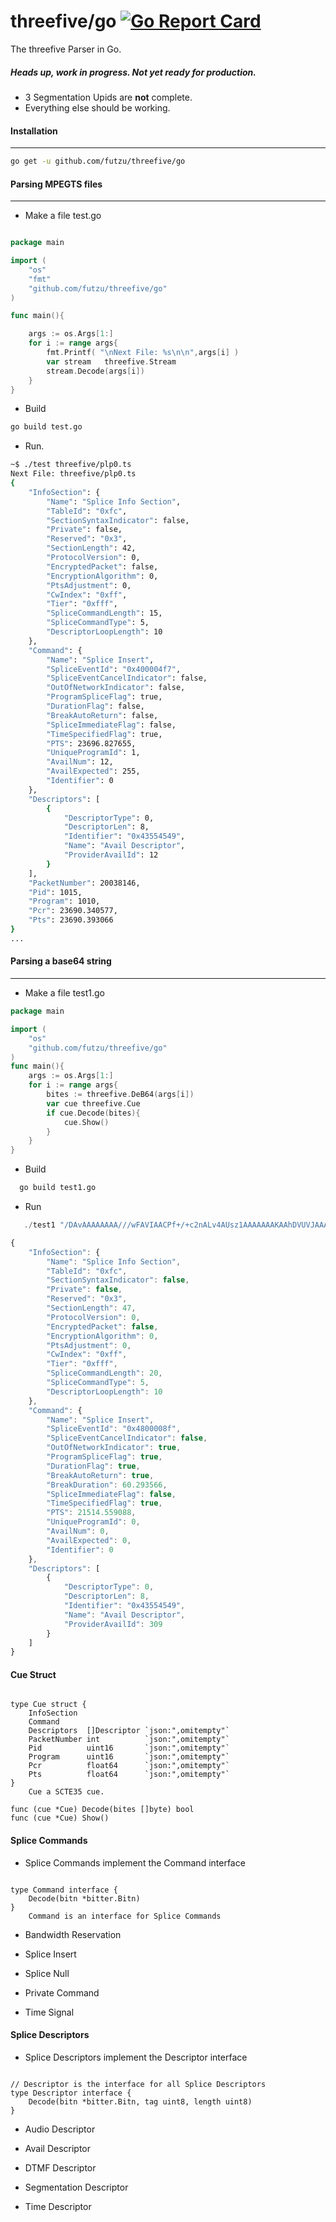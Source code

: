 # threefive/go	 [![Go Report Card](https://goreportcard.com/badge/github.com/FUTZU/threefive)](https://goreportcard.com/report/github.com/FUTZU/threefive)
		
The threefive Parser in Go.

##### Heads up, work in progress. Not yet ready for production.

*  3 Segmentation Upids are __not__ complete. 
*  Everything else should be working. 

#### Installation
---
```sh
go get -u github.com/futzu/threefive/go
```

#### Parsing MPEGTS files 
---

* Make a file test.go

```go

package main

import (
	"os"
	"fmt"
	"github.com/futzu/threefive/go"
)

func main(){

	args := os.Args[1:]
	for i := range args{
		fmt.Printf( "\nNext File: %s\n\n",args[i] )
		var stream   threefive.Stream
		stream.Decode(args[i])
	}
}     
```
*  Build
```sh 
go build test.go
```
*  Run.
```sh	
~$ ./test threefive/plp0.ts
Next File: threefive/plp0.ts
{
    "InfoSection": {
        "Name": "Splice Info Section",
        "TableId": "0xfc",
        "SectionSyntaxIndicator": false,
        "Private": false,
        "Reserved": "0x3",
        "SectionLength": 42,
        "ProtocolVersion": 0,
        "EncryptedPacket": false,
        "EncryptionAlgorithm": 0,
        "PtsAdjustment": 0,
        "CwIndex": "0xff",
        "Tier": "0xfff",
        "SpliceCommandLength": 15,
        "SpliceCommandType": 5,
        "DescriptorLoopLength": 10
    },
    "Command": {
        "Name": "Splice Insert",
        "SpliceEventId": "0x400004f7",
        "SpliceEventCancelIndicator": false,
        "OutOfNetworkIndicator": false,
        "ProgramSpliceFlag": true,
        "DurationFlag": false,
        "BreakAutoReturn": false,
        "SpliceImmediateFlag": false,
        "TimeSpecifiedFlag": true,
        "PTS": 23696.827655,
        "UniqueProgramId": 1,
        "AvailNum": 12,
        "AvailExpected": 255,
        "Identifier": 0
    },
    "Descriptors": [
        {
            "DescriptorType": 0,
            "DescriptorLen": 8,
            "Identifier": "0x43554549",
            "Name": "Avail Descriptor",
            "ProviderAvailId": 12
        }
    ],
    "PacketNumber": 20038146,
    "Pid": 1015,
    "Program": 1010,
    "Pcr": 23690.340577,
    "Pts": 23690.393066
}
...

``` 	

#### Parsing a base64 string
---

* Make a file test1.go

```go
package main

import (
    "os"
	"github.com/futzu/threefive/go"
)
func main(){
	args := os.Args[1:]
	for i := range args{
        bites := threefive.DeB64(args[i])
        var cue threefive.Cue
        if cue.Decode(bites){
            cue.Show()
        }
    }
}
```  
* Build
```sh
  go build test1.go 
```
* Run
```js
   ./test1 "/DAvAAAAAAAA///wFAVIAACPf+/+c2nALv4AUsz1AAAAAAAKAAhDVUVJAAABNWLbowo="

{
    "InfoSection": {
        "Name": "Splice Info Section",
        "TableId": "0xfc",
        "SectionSyntaxIndicator": false,
        "Private": false,
        "Reserved": "0x3",
        "SectionLength": 47,
        "ProtocolVersion": 0,
        "EncryptedPacket": false,
        "EncryptionAlgorithm": 0,
        "PtsAdjustment": 0,
        "CwIndex": "0xff",
        "Tier": "0xfff",
        "SpliceCommandLength": 20,
        "SpliceCommandType": 5,
        "DescriptorLoopLength": 10
    },
    "Command": {
        "Name": "Splice Insert",
        "SpliceEventId": "0x4800008f",
        "SpliceEventCancelIndicator": false,
        "OutOfNetworkIndicator": true,
        "ProgramSpliceFlag": true,
        "DurationFlag": true,
        "BreakAutoReturn": true,
        "BreakDuration": 60.293566,
        "SpliceImmediateFlag": false,
        "TimeSpecifiedFlag": true,
        "PTS": 21514.559088,
        "UniqueProgramId": 0,
        "AvailNum": 0,
        "AvailExpected": 0,
        "Identifier": 0
    },
    "Descriptors": [
        {
            "DescriptorType": 0,
            "DescriptorLen": 8,
            "Identifier": "0x43554549",
            "Name": "Avail Descriptor",
            "ProviderAvailId": 309
        }
    ]
}
```
#### Cue Struct
```golang

type Cue struct {
	InfoSection
	Command
	Descriptors  []Descriptor `json:",omitempty"`
	PacketNumber int          `json:",omitempty"`
	Pid          uint16       `json:",omitempty"`
	Program      uint16       `json:",omitempty"`
	Pcr          float64      `json:",omitempty"`
	Pts          float64      `json:",omitempty"`
}
    Cue a SCTE35 cue.

func (cue *Cue) Decode(bites []byte) bool
func (cue *Cue) Show()

```
#### Splice Commands

* Splice Commands implement the Command interface
```golang

type Command interface {
	Decode(bitn *bitter.Bitn)
}
    Command is an interface for Splice Commands
```
* Bandwidth Reservation

* Splice Insert

* Splice Null

* Private Command

* Time Signal

#### Splice Descriptors

* Splice Descriptors implement the Descriptor interface
```golang

// Descriptor is the interface for all Splice Descriptors
type Descriptor interface {
	Decode(bitn *bitter.Bitn, tag uint8, length uint8)
}
```

* Audio Descriptor

* Avail Descriptor

* DTMF Descriptor

* Segmentation Descriptor

* Time Descriptor 
